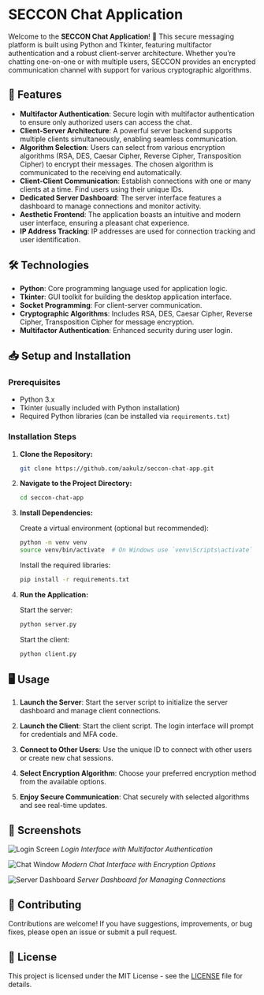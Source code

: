 # SECCON Chat Application

Welcome to the **SECCON Chat Application**! 🚀 This secure messaging platform is built using Python and Tkinter, featuring multifactor authentication and a robust client-server architecture. Whether you’re chatting one-on-one or with multiple users, SECCON provides an encrypted communication channel with support for various cryptographic algorithms.

## 🌟 Features

- **Multifactor Authentication**: Secure login with multifactor authentication to ensure only authorized users can access the chat.
- **Client-Server Architecture**: A powerful server backend supports multiple clients simultaneously, enabling seamless communication.
- **Algorithm Selection**: Users can select from various encryption algorithms (RSA, DES, Caesar Cipher, Reverse Cipher, Transposition Cipher) to encrypt their messages. The chosen algorithm is communicated to the receiving end automatically.
- **Client-Client Communication**: Establish connections with one or many clients at a time. Find users using their unique IDs.
- **Dedicated Server Dashboard**: The server interface features a dashboard to manage connections and monitor activity.
- **Aesthetic Frontend**: The application boasts an intuitive and modern user interface, ensuring a pleasant chat experience.
- **IP Address Tracking**: IP addresses are used for connection tracking and user identification.

## 🛠️ Technologies

- **Python**: Core programming language used for application logic.
- **Tkinter**: GUI toolkit for building the desktop application interface.
- **Socket Programming**: For client-server communication.
- **Cryptographic Algorithms**: Includes RSA, DES, Caesar Cipher, Reverse Cipher, Transposition Cipher for message encryption.
- **Multifactor Authentication**: Enhanced security during user login.

## 📥 Setup and Installation

### Prerequisites

- Python 3.x
- Tkinter (usually included with Python installation)
- Required Python libraries (can be installed via `requirements.txt`)

### Installation Steps

1. **Clone the Repository:**

    ```bash
    git clone https://github.com/aakulz/seccon-chat-app.git
    ```

2. **Navigate to the Project Directory:**

    ```bash
    cd seccon-chat-app
    ```

3. **Install Dependencies:**

    Create a virtual environment (optional but recommended):

    ```bash
    python -m venv venv
    source venv/bin/activate  # On Windows use `venv\Scripts\activate`
    ```

    Install the required libraries:

    ```bash
    pip install -r requirements.txt
    ```

4. **Run the Application:**

    Start the server:

    ```bash
    python server.py
    ```

    Start the client:

    ```bash
    python client.py
    ```

## 🖥️ Usage

1. **Launch the Server**: Start the server script to initialize the server dashboard and manage client connections.

2. **Launch the Client**: Start the client script. The login interface will prompt for credentials and MFA code.

3. **Connect to Other Users**: Use the unique ID to connect with other users or create new chat sessions.

4. **Select Encryption Algorithm**: Choose your preferred encryption method from the available options.

5. **Enjoy Secure Communication**: Chat securely with selected algorithms and see real-time updates.

## 📸 Screenshots

![Login Screen](docs/screenshots/login.png)
*Login Interface with Multifactor Authentication*

![Chat Window](docs/screenshots/chat.png)
*Modern Chat Interface with Encryption Options*

![Server Dashboard](docs/screenshots/server-dashboard.png)
*Server Dashboard for Managing Connections*

## 🤝 Contributing

Contributions are welcome! If you have suggestions, improvements, or bug fixes, please open an issue or submit a pull request.

## 📝 License

This project is licensed under the MIT License - see the [LICENSE](LICENSE) file for details.

